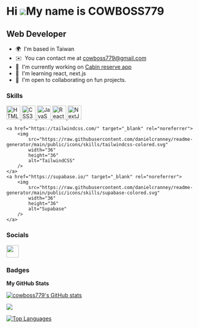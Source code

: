 Hi ![](https://user-images.githubusercontent.com/18350557/176309783-0785949b-9127-417c-8b55-ab5a4333674e.gif)My name is COWBOSS779
==================================================================================================================================

Web Developer
-------------

* 🌍  I'm based in Taiwan
* ✉️  You can contact me at [cowboss779@gmail.com](mailto:cowboss779@gmail.com)
* 🚀  I'm currently working on [Cabin reserve app](http://the-wild-oasis-website-cowboss.vercel.app/zh)
* 🧠  I'm learning react, next.js
* 🤝  I'm open to collaborating on fun projects.

### Skills
<p align="left">
    <a
        href="https://developer.mozilla.org/en-US/docs/Glossary/HTML5"
        target="_blank"
        rel="noreferrer"
    >
        <img
            src="https://raw.githubusercontent.com/danielcranney/readme-generator/main/public/icons/skills/html5-colored.svg"
            width="36"
            height="36"
            alt="HTML5"
        />
    </a>
    <a
        href="https://www.w3.org/TR/CSS/#css"
        target="_blank"
        rel="noreferrer"
    >
        <img
            src="https://raw.githubusercontent.com/danielcranney/readme-generator/main/public/icons/skills/css3-colored.svg"
            width="36"
            height="36"
            alt="CSS3"
        />
    </a>
    <a
        href="https://developer.mozilla.org/en-US/docs/Web/JavaScript"
        target="_blank"
        rel="noreferrer"
        ><img
            src="https://raw.githubusercontent.com/danielcranney/readme-generator/main/public/icons/skills/javascript-colored.svg"
            width="36"
            height="36"
            alt="JavaScript"
        />
    </a>
    <a href="https://reactjs.org/" target="_blank" rel="noreferrer">
        <img
            src="https://raw.githubusercontent.com/danielcranney/readme-generator/main/public/icons/skills/react-colored.svg"
            width="36"
            height="36"
            alt="React"
        />
    </a>
    <a href="https://nextjs.org/docs" target="_blank" rel="noreferrer">
        <img
            src="https://raw.githubusercontent.com/danielcranney/readme-generator/main/public/icons/skills/nextjs-colored.svg"
            width="36"
            height="36"
            alt="NextJs"
        />
    </a>

    <a href="https://tailwindcss.com/" target="_blank" rel="noreferrer">
        <img
            src="https://raw.githubusercontent.com/danielcranney/readme-generator/main/public/icons/skills/tailwindcss-colored.svg"
            width="36"
            height="36"
            alt="TailwindCSS"
        />
    </a>
    <a href="https://supabase.io/" target="_blank" rel="noreferrer">
        <img
            src="https://raw.githubusercontent.com/danielcranney/readme-generator/main/public/icons/skills/supabase-colored.svg"
            width="36"
            height="36"
            alt="Supabase"
        />
    </a>
</p>


### Socials

<p align="left"> <a href="https://www.github.com/cowboss779" target="_blank" rel="noreferrer"> <picture> <source media="(prefers-color-scheme: dark)" srcset="https://raw.githubusercontent.com/danielcranney/readme-generator/main/public/icons/socials/github-dark.svg" /> <source media="(prefers-color-scheme: light)" srcset="https://raw.githubusercontent.com/danielcranney/readme-generator/main/public/icons/socials/github.svg" /> <img src="https://raw.githubusercontent.com/danielcranney/readme-generator/main/public/icons/socials/github.svg" width="32" height="32" /> </picture> </a></p>

### Badges

<b>My GitHub Stats</b>

<a href="http://www.github.com/cowboss779"><img src="https://github-readme-stats.vercel.app/api?username=cowboss779&show_icons=true&hide=&count_private=true&title_color=0891b2&text_color=ffffff&icon_color=0891b2&bg_color=1c1917&hide_border=true&show_icons=true" alt="cowboss779's GitHub stats" /></a>

<a href="http://www.github.com/cowboss779"><img src="https://github-readme-streak-stats.herokuapp.com/?user=cowboss779&stroke=ffffff&background=1c1917&ring=0891b2&fire=0891b2&currStreakNum=ffffff&currStreakLabel=0891b2&sideNums=ffffff&sideLabels=ffffff&dates=ffffff&hide_border=true" /></a>

<a href="https://github.com/cowboss779" align="left"><img src="https://github-readme-stats.vercel.app/api/top-langs/?username=cowboss779&langs_count=10&title_color=0891b2&text_color=ffffff&icon_color=0891b2&bg_color=1c1917&hide_border=true&locale=en&custom_title=Top%20%Languages" alt="Top Languages" /></a>
